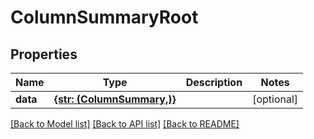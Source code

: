 # ColumnSummaryRoot


## Properties
Name | Type | Description | Notes
------------ | ------------- | ------------- | -------------
**data** | [**{str: (ColumnSummary,)}**](ColumnSummary.md) |  | [optional] 

[[Back to Model list]](../README.md#documentation-for-models) [[Back to API list]](../README.md#documentation-for-api-endpoints) [[Back to README]](../README.md)


